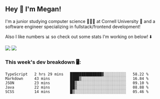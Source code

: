 ## Hey 👋 I'm Megan! 
I'm a junior studying computer science 👩🏻‍💻 at Cornell University 🐻 and a software engineer specializing in fullstack/frontend development!

Also I like numbers 📊 so check out some stats I'm working on below! ⬇️

<img src="https://github-readme-stats.vercel.app/api?username=meganyin13&show_icons=true&hide=stars&count_private=true" />

<img src="https://github-readme-stats.vercel.app/api/top-langs/?username=meganyin13&layout=compact&hide=Jupyter%20Notebook" />

### This week's dev breakdown 🖥:
<!--START_SECTION:waka-->
```text
TypeScript   2 hrs 29 mins   ██████████████▓░░░░░░░░░░   58.22 % 
Markdown     43 mins         ████▒░░░░░░░░░░░░░░░░░░░░   16.84 % 
JSON         23 mins         ██▒░░░░░░░░░░░░░░░░░░░░░░   09.10 % 
Java         22 mins         ██▒░░░░░░░░░░░░░░░░░░░░░░   08.88 % 
SCSS         14 mins         █▒░░░░░░░░░░░░░░░░░░░░░░░   05.46 % 
```
<!--END_SECTION:waka-->